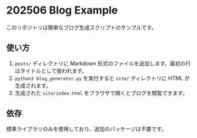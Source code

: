 # 202506 Blog Example

このリポジトリは簡単なブログ生成スクリプトのサンプルです。

## 使い方

1. `posts/` ディレクトリに Markdown 形式のファイルを追加します。最初の行はタイトルとして扱われます。
2. `python3 blog_generator.py` を実行すると `site/` ディレクトリに HTML が生成されます。
3. 生成された `site/index.html` をブラウザで開くとブログを閲覧できます。

## 依存

標準ライブラリのみを使用しており、追加のパッケージは不要です。
